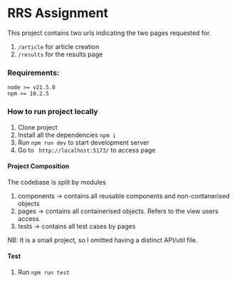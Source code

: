 # RRS Assignment

This project contains two urls indicating the two pages requested for.
1. `/article` for article creation
2. `/results` for the results page

### Requirements:
```
node >= v21.5.0
npm >= 10.2.5
```

### How to run project locally

1. Clone project
2. Install all the dependencies `npm i`
3. Run `npm run dev` to start development server
4. Go to ` http://localhost:5173/` to access page
   
#### Project Composition

The codebase is split by modules
1. components -> contains all reusable components and non-contanerised objects
2. pages -> contains all containerised objects. Refers to the view users access.
3. tests -> contains all test cases by pages
   
NB: It is a small project, so I omitted having a distinct API/util file.


#### Test
1. Run `npm run test`
